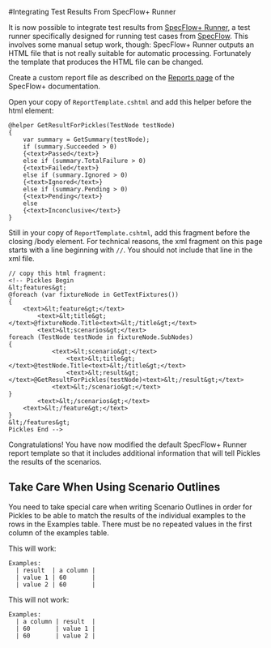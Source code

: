 #Integrating Test Results From SpecFlow+ Runner

It is now possible to integrate test results from [SpecFlow+ Runner](http://www.specflow.org/plus/runner/), a test runner specifically designed for running test cases from [SpecFlow](http://www.specflow.org). This involves some manual setup work, though: SpecFlow+ Runner outputs an HTML file that is not really suitable for automatic processing. Fortunately the template that produces the HTML file can be changed.

Create a custom report file as described on the [Reports page](http://www.specflow.org/plus/documentation/Reports/) of the SpecFlow+ documentation.

Open your copy of `ReportTemplate.cshtml` and add this helper before the html element:

    @helper GetResultForPickles(TestNode testNode)
    {
        var summary = GetSummary(testNode);
        if (summary.Succeeded > 0)
        {<text>Passed</text>}
        else if (summary.TotalFailure > 0)
        {<text>Failed</text>}
        else if (summary.Ignored > 0)
        {<text>Ignored</text>}
        else if (summary.Pending > 0)
        {<text>Pending</text>}
        else
        {<text>Inconclusive</text>}
    }

Still in your copy of `ReportTemplate.cshtml`, add this fragment before the closing /body element. For technical reasons, the xml fragment on this page starts with a line beginning with `//`. You should not include that line in the xml file.

    // copy this html fragment:
    <!-- Pickles Begin
    &lt;features&gt;
    @foreach (var fixtureNode in GetTextFixtures())
    {
        <text>&lt;feature&gt;</text>
            <text>&lt;title&gt;</text>@fixtureNode.Title<text>&lt;/title&gt;</text>
            <text>&lt;scenarios&gt;</text>
    foreach (TestNode testNode in fixtureNode.SubNodes)
    {
                <text>&lt;scenario&gt;</text>
                    <text>&lt;title&gt;</text>@testNode.Title<text>&lt;/title&gt;</text>
                    <text>&lt;result&gt;</text>@GetResultForPickles(testNode)<text>&lt;/result&gt;</text>
                <text>&lt;/scenario&gt;</text>
    }
            <text>&lt;/scenarios&gt;</text>
        <text>&lt;/feature&gt;</text>
    }
    &lt;/features&gt;
    Pickles End -->

Congratulations! You have now modified the default SpecFlow+ Runner report template so that it includes additional information that will tell Pickles the results of the scenarios.

## Take Care When Using Scenario Outlines

You need to take special care when writing Scenario Outlines in order for Pickles to be able to match the results of the individual examples to the rows in the Examples table. There must be no repeated values in the first column of the examples table.

This will work:

    Examples:
      | result  | a column |
      | value 1 | 60       |
      | value 2 | 60       |

This will not work:

    Examples:
      | a column | result  |
      | 60       | value 1 |
      | 60       | value 2 |
